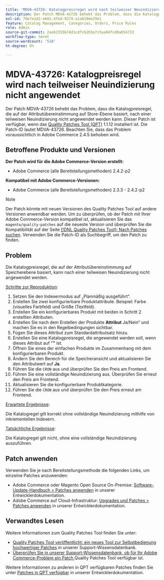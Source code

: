 ```yaml
---
title: 'MDVA-43726: Katalogpreisregel wird nach teilweiser Neuindizierung nicht angewendet'
description: Der Patch MDVA-43726 behebt das Problem, dass die Katalogpreisregel, die auf der Attributübereinstimmung auf Store-Ebene basiert, nach einer teilweisen Neuindizierung nicht angewendet werden kann. Dieser Patch ist verfügbar, wenn das [Quality Patches Tool (QPT)](/help/announcements/adobe-commerce-announcements/magento-quality-patches-released-new-tool-to-self-serve-quality-patches.md) 1.1.12 installiert ist. Die Patch-ID lautet MDVA-43726. Beachten Sie, dass das Problem voraussichtlich in Adobe Commerce 2.4.5 behoben wird.
exl-id: 70e7e1d2-e601-4fed-9274-a1a619de29e1
feature: Catalog Management, Categories, Orders, Price Rules
role: Admin
source-git-commit: 2aeb2355b74d1cdfc62b5e7c5aa04fcd0a654733
workflow-type: tm+mt
source-wordcount: '518'
ht-degree: 0%

---
```


# MDVA-43726: Katalogpreisregel wird nach teilweiser Neuindizierung nicht angewendet

Der Patch MDVA-43726 behebt das Problem, dass die Katalogpreisregel, die auf der Attributübereinstimmung auf Store-Ebene basiert, nach einer teilweisen Neuindizierung nicht angewendet werden kann. Dieser Patch ist verfügbar, wenn das [Quality Patches Tool (QPT)](/help/announcements/adobe-commerce-announcements/magento-quality-patches-released-new-tool-to-self-serve-quality-patches.md) 1.1.12 installiert ist. Die Patch-ID lautet MDVA-43726. Beachten Sie, dass das Problem voraussichtlich in Adobe Commerce 2.4.5 behoben wird.

## Betroffene Produkte und Versionen

**Der Patch wird für die Adobe Commerce-Version erstellt:**

* Adobe Commerce (alle Bereitstellungsmethoden) 2.4.2-p2

**Kompatibel mit Adobe Commerce-Versionen:**

* Adobe Commerce (alle Bereitstellungsmethoden) 2.3.3 - 2.4.2-p2

>[!NOTE]
>
>Der Patch könnte mit neuen Versionen des Quality Patches Tool auf andere Versionen anwendbar werden. Um zu überprüfen, ob der Patch mit Ihrer Adobe Commerce-Version kompatibel ist, aktualisieren Sie das `magento/quality-patches` auf die neueste Version und überprüfen Sie die Kompatibilität auf der Seite [[!DNL Quality Patches Tool]: Nach Patches suchen](https://experienceleague.adobe.com/tools/commerce-quality-patches/index.html). Verwenden Sie die Patch-ID als Suchbegriff, um den Patch zu finden.

## Problem

Die Katalogpreisregel, die auf der Attributübereinstimmung auf Speicherebene basiert, kann nach einer teilweisen Neuindizierung nicht angewendet werden.

<u>Schritte zur Reproduktion</u>:

1. Setzen Sie den Indexermodus auf „Planmäßig ausgeführt“.
1. Erstellen Sie zwei konfigurierbare Produktattribute. Beispiel: Farbe (visuelles Farbfeld) und Größe (Textfeld).
1. Erstellen Sie ein konfigurierbares Produkt mit beiden in Schritt 2 erstellten Attributen.
1. Erstellen Sie nach dem Erstellen der Produkte **Attribut** Ja/Nein“ und machen Sie es in den Regelbedingungen sichtbar.
1. Fügen Sie dieses Attribut zum Standardattributsatz hinzu.
1. Erstellen Sie eine Katalogpreisregel, die angewendet werden soll, wenn dieses Attribut auf &quot;**&quot;** ist.
1. Öffnen Sie eines der einfachen Produkte im Zusammenhang mit dem konfigurierbaren Produkt.
1. Ändern Sie den Bereich für die Speicheransicht und aktualisieren Sie den Attributwert auf **Ja**.
1. Führen Sie die `CRON` aus und überprüfen Sie den Preis am Frontend.
1. Führen Sie eine vollständige Neuindizierung aus. Überprüfen Sie erneut den Preis am Frontend.
1. Aktualisieren Sie die konfigurierbare Produktkategorie.
1. Führen Sie die `CRON` aus und überprüfen Sie den Preis erneut am Frontend.

<u>Erwartete Ergebnisse</u>:

Die Katalogregel gilt korrekt ohne vollständige Neuindizierung mithilfe von inkrementellen Indexern.

<u>Tatsächliche Ergebnisse</u>:

Die Katalogregel gilt nicht, ohne eine vollständige Neuindizierung auszuführen.

## Patch anwenden

Verwenden Sie je nach Bereitstellungsmethode die folgenden Links, um einzelne Patches anzuwenden:

* Adobe Commerce oder Magento Open Source On-Premise: [Software-Update-Handbuch > Patches anwenden](https://experienceleague.adobe.com/en/docs/commerce-operations/tools/quality-patches-tool/usage) in unserer Entwicklerdokumentation.
* Adobe Commerce auf Cloud-Infrastruktur: [Upgrades und Patches > Patches anwenden](https://experienceleague.adobe.com/en/docs/commerce-cloud-service/user-guide/develop/upgrade/apply-patches) in unserer Entwicklerdokumentation.

## Verwandtes Lesen

Weitere Informationen zum Quality Patches Tool finden Sie unter:

* [Quality Patches Tool veröffentlicht: ein neues Tool zur Selbstbedienung hochwertiger Patches](/help/announcements/adobe-commerce-announcements/magento-quality-patches-released-new-tool-to-self-serve-quality-patches.md) in unserer Support-Wissensdatenbank.
* [Überprüfen Sie in unserer Support-Wissensdatenbank, ob für Ihr Adobe Commerce-Problem ein Patch ](/help/support-tools/patches-available-in-qpt-tool/check-patch-for-magento-issue-with-magento-quality-patches.md) Quality Patches Tool verfügbar ist.

Weitere Informationen zu anderen in QPT verfügbaren Patches finden Sie unter [Patches in QPT verfügbar](https://experienceleague.adobe.com/tools/commerce-quality-patches/index.html) in unserer Entwicklerdokumentation.
